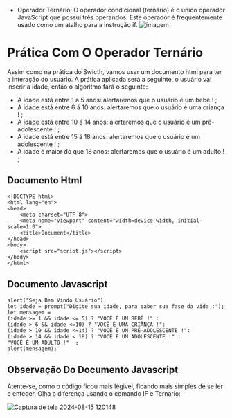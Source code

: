 - Operador Ternário:
O operador condicional (ternário) é o único operador JavaScript que possui três operandos. Este operador é frequentemente usado como um atalho para a instrução if.
![imagem](https://github.com/user-attachments/assets/019ef20a-cf20-40ca-aa79-1ab4cda51fa3)
# Prática Com O Operador Ternário 
Assim como na prática do Swicth, vamos usar um documento html para ter a interação do usuário. A prática aplicada será a seguinte, o usuário vai inserir a idade, então o algoritmo fará o seguinte:
- A idade está entre 1 á 5 anos: alertaremos que o usuário é um bebê ! ;
- A idade está entre 6 á 10 anos: alertaremos que o usuário é uma criança ! ;
- A idade está entre 10 á 14 anos: alertaremos que o usuário é um prê-adolescente ! ;
- A idade está entre 15 á 18 anos: alertaremos que o usuário é um adolescente ! ;
- A idade é maior do que 18 anos: alertaremos que o usuário é um adulto ! ; 

## Documento Html 
```
<!DOCTYPE html>
<html lang="en">
<head>
    <meta charset="UTF-8">
    <meta name="viewport" content="width=device-width, initial-scale=1.0">
    <title>Document</title>
</head>
<body>
    <script src="script.js"></script>
</body>
</html>
```

## Documento Javascript 
``` 
alert("Seja Bem Vindo Usuário");
let idade = prompt("Digite sua idade, para saber sua fase da vida :");
let mensagem =
(idade >= 1 && idade <= 5) ? "VOCÊ É UM BEBÊ !" :
(idade > 6 && idade <=10) ? "VOCÊ É UMA CRIÂNÇA !":
(idade > 10 && idade <=14) ? "VOCÊ É UM PRÊ-ADOLESCENTE !":
(idade > 14 && idade < 18) ? "VOCÊ É UM ADOLESCENTE !" :
"VOCÊ É UM ADULTO !"  ;
alert(mensagem);
```

## Observação Do Documento Javascript 
Atente-se, como o código ficou mais légivel, ficando mais simples de se ler e enteder. Olha a diferença usando o comando IF e Ternario:

![Captura de tela 2024-08-15 120148](https://github.com/user-attachments/assets/a7e438ab-c6f3-4564-90cd-13a7916ad887)